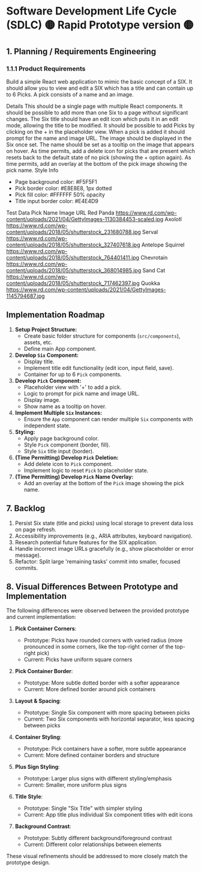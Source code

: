 # Software Development Life Cycle (SDLC) 🟡 Rapid Prototype version 🟡

## 1. Planning / Requirements Engineering

### 1.1.1 Product Requirements

Build a simple React web application to mimic the basic concept of a SIX. It should allow you to
view and edit a SIX which has a title and can contain up to 6 Picks. A pick consists of a name
and an image.

Details
This should be a single page with multiple React components. It should be possible to add more
than one Six to a page without significant changes.
The Six title should have an edit icon which puts it in an edit mode, allowing the title to be
modified.
It should be possible to add Picks by clicking on the + in the placeholder view. When a pick is
added it should prompt for the name and image URL. The image should be displayed in the Six
once set. The name should be set as a tooltip on the image that appears on hover.
As time permits, add a delete icon for picks that are present which resets back to the default
state of no pick (showing the + option again).
As time permits, add an overlay at the bottom of the pick image showing the pick name.
Style Info
- Page background color: #F5F5F1
- Pick border color: #E8E8E8, 1px dotted
- Pick fill color: #FFFFFF 50% opacity
- Title input border color: #E4E4D9

Test Data
Pick Name Image URL
Red Panda https://www.rd.com/wp-content/uploads/2021/04/GettyImages-1130384453-scaled.jpg
Axolotl https://www.rd.com/wp-content/uploads/2018/05/shutterstock_231680788.jpg
Serval https://www.rd.com/wp-content/uploads/2018/05/shutterstock_327407618.jpg
Antelope Squirrel https://www.rd.com/wp-content/uploads/2018/05/shutterstock_764401411.jpg
Chevrotain https://www.rd.com/wp-content/uploads/2018/05/shutterstock_368014985.jpg
Sand Cat https://www.rd.com/wp-content/uploads/2018/05/shutterstock_717462397.jpg
Quokka https://www.rd.com/wp-content/uploads/2021/04/GettyImages-1145794687.jpg


## Implementation Roadmap

1.  **Setup Project Structure:**
    *   Create basic folder structure for components (`src/components`), assets, etc.
    *   Define main App component.
2.  **Develop `Six` Component:**
    *   Display title.
    *   Implement title edit functionality (edit icon, input field, save).
    *   Container for up to 6 `Pick` components.
3.  **Develop `Pick` Component:**
    *   Placeholder view with '+' to add a pick.
    *   Logic to prompt for pick name and image URL.
    *   Display image.
    *   Show name as a tooltip on hover.
4.  **Implement Multiple `Six` Instances:**
    *   Ensure the `App` component can render multiple `Six` components with independent state.
5.  **Styling:**
    *   Apply page background color.
    *   Style `Pick` component (border, fill).
    *   Style `Six` title input (border).
6.  **(Time Permitting) Develop `Pick` Deletion:**
    *   Add delete icon to `Pick` component.
    *   Implement logic to reset `Pick` to placeholder state.
7.  **(Time Permitting) Develop `Pick` Name Overlay:**
    *   Add an overlay at the bottom of the `Pick` image showing the pick name.

<!--
### 1.1.2 Functional Requirements

| Code | Priority | Requirement                       | Status  |
| ---- | -------- | --------------------------------- | ------- |
| R1   | P0       | _(define functional requirement)_ | _(TBD)_ |
| R2   | P0       | _(define functional requirement)_ | _(TBD)_ |
| R3   | P1       | _(define functional requirement)_ | _(TBD)_ |
| R4   | P2       | _(define functional requirement)_ | _(TBD)_ |

### 1.1.3 Non-functional Requirements

| Code | Priority | Requirement                                                 | Status  |
| ---- | -------- | ----------------------------------------------------------- | ------- |
| NR1  | P0       | _(define non-functional requirement. Example: Scrappy)_     | _(TBD)_ |
| NR2  | P1       | _(define non-functional requirement. Example: Easy-to-use)_ | _(TBD)_ |

## 2. Design

_(Outline high-level architecture, data structures, and approach.)_

| Code | Design Decision                                                    |
| ---- | ------------------------------------------------------------------ |
| D1   | _(define design decisions. Example: Single-page app)_              |
| D2   | _(define design decisions. Example: Functional components, Hooks)_ |
| D3   | _(define design decisions. Example: TypeScript)_                   |
| D4   | _(define design decisions. Example: React Context)_                |
| D5   | _(define design decisions. Example: Mermaid diagram)_              |

## 3. Implementation

Plan:

1. _(define step)_
2. _(define step)_
3. _(define step)_
4. _(define step)_
5. _(define step)_

## 4. Testing

_(List manual tests or unit-test stubs for critical paths.)_

## 5. Deployment / Maintenance

_(Note deployment pipeline and long-term maintenance considerations.)_

## 6. Continuous Improvement (Extra-time Tasks)

### 6.1 UI / UX Enhancements

- Polish visual design, accessibility, and interaction flows.
- Implement progressive disclosure and micro-interactions as time permits.

## 6.2 Code & Architecture Refinement

- Refactor toward beneficial design patterns (e.g., MVC, Factory, Strategy).
- Enforce SOLID principles; eliminate code smells.

## 6.3 Best Practices & First-Principles Review

- Re-evaluate decisions using first-principles thinking.
- Update documentation, logging, observability; verify performance budgets.

-->

## 7. Backlog

1. Persist Six state (title and picks) using local storage to prevent data loss on page refresh.
2. Accessibility improvements (e.g., ARIA attributes, keyboard navigation).
3. Research potential future features for the SIX application.
4. Handle incorrect image URLs gracefully (e.g., show placeholder or error message).
5. Refactor: Split large 'remaining tasks' commit into smaller, focused commits.

## 8. Visual Differences Between Prototype and Implementation

The following differences were observed between the provided prototype and current implementation:

1. **Pick Container Corners**: 
   - Prototype: Picks have rounded corners with varied radius (more pronounced in some corners, like the top-right corner of the top-right pick)
   - Current: Picks have uniform square corners

2. **Pick Container Border**:
   - Prototype: More subtle dotted border with a softer appearance
   - Current: More defined border around pick containers

3. **Layout & Spacing**:
   - Prototype: Single Six component with more spacing between picks
   - Current: Two Six components with horizontal separator, less spacing between picks

4. **Container Styling**:
   - Prototype: Pick containers have a softer, more subtle appearance
   - Current: More defined container borders and structure

5. **Plus Sign Styling**:
   - Prototype: Larger plus signs with different styling/emphasis
   - Current: Smaller, more uniform plus signs

6. **Title Style**:
   - Prototype: Single "Six Title" with simpler styling
   - Current: App title plus individual Six component titles with edit icons

7. **Background Contrast**:
   - Prototype: Subtly different background/foreground contrast
   - Current: Different color relationships between elements

These visual refinements should be addressed to more closely match the prototype design.
